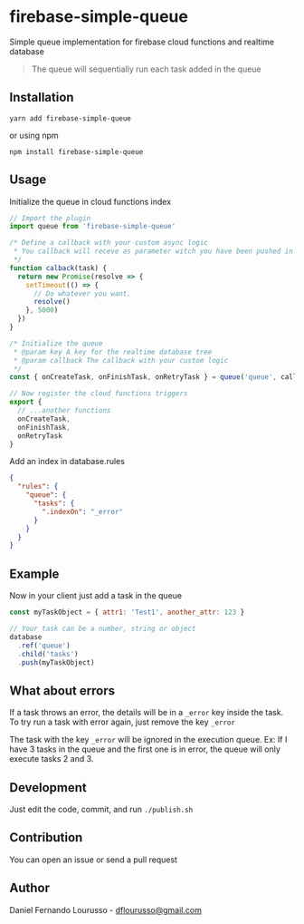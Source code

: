 # firebase-simple-queue

Simple queue implementation for firebase cloud functions and realtime database

> The queue will sequentially run each task added in the queue

## Installation

`yarn add firebase-simple-queue`

or using npm

`npm install firebase-simple-queue`

## Usage

Initialize the queue in cloud functions index

```javascript
// Import the plugin
import queue from 'firebase-simple-queue'

/* Define a callback with your custom async logic
 * You callback will receve as parameter witch you have been pushed in the task
 */
function calback(task) {
  return new Promise(resolve => {
    setTimeout(() => {
      // Do whatever you want.
      resolve()
    }, 5000)
  })
}

/* Initialize the queue
 * @param key A key for the realtime database tree
 * @param callback The callback with your custom logic
 */
const { onCreateTask, onFinishTask, onRetryTask } = queue('queue', callback)

// Now register the cloud functions triggers
export {
  // ...another functions
  onCreateTask,
  onFinishTask,
  onRetryTask
}
```

Add an index in database.rules

```json
{
  "rules": {
    "queue": {
      "tasks": {
        ".indexOn": "_error"
      }
    }
  }
}
```

## Example

Now in your client just add a task in the queue

```javascript
const myTaskObject = { attr1: 'Test1', another_attr: 123 }

// Your task can be a number, string or object
database
  .ref('queue')
  .child('tasks')
  .push(myTaskObject)
```

## What about errors

If a task throws an error, the details will be in a `_error` key inside the task. To try run a task with error again, just remove the key `_error`

The task with the key `_error` will be ignored in the execution queue. Ex: If I have 3 tasks in the queue and the first one is in error, the queue will only execute tasks 2 and 3.

## Development

Just edit the code, commit, and run `./publish.sh`

## Contribution

You can open an issue or send a pull request

## Author

Daniel Fernando Lourusso - dflourusso@gmail.com
